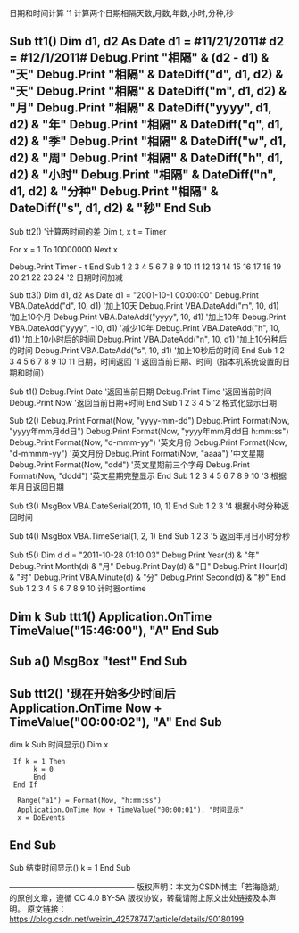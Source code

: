 日期和时间计算
'1 计算两个日期相隔天数,月数,年数,小时,分种,秒

Sub tt1()
    Dim d1, d2 As Date
    d1 = #11/21/2011#
    d2 = #12/1/2011#
    Debug.Print "相隔" & (d2 - d1) & "天"
    Debug.Print "相隔" & DateDiff("d", d1, d2) & "天"
    Debug.Print "相隔" & DateDiff("m", d1, d2) & "月"
    Debug.Print "相隔" & DateDiff("yyyy", d1, d2) & "年"
    Debug.Print "相隔" & DateDiff("q", d1, d2) & "季"
    Debug.Print "相隔" & DateDiff("w", d1, d2) & "周"
    Debug.Print "相隔" & DateDiff("h", d1, d2) & "小时"
    Debug.Print "相隔" & DateDiff("n", d1, d2) & "分种"
    Debug.Print "相隔" & DateDiff("s", d1, d2) & "秒"
End Sub
 -----------------------------------------------------------------  
Sub tt2() '计算两时间的差
  Dim t, x
  t = Timer
  
  For x = 1 To 10000000
  Next x
  
  Debug.Print Timer - t
End Sub
1
2
3
4
5
6
7
8
9
10
11
12
13
14
15
16
17
18
19
20
21
22
23
24
'2 日期时间加减

Sub tt3()
    Dim d1, d2 As Date
    d1 = "2001-10-1 00:00:00"
    Debug.Print VBA.DateAdd("d", 10, d1) '加上10天
    Debug.Print VBA.DateAdd("m", 10, d1) '加上10个月
    Debug.Print VBA.DateAdd("yyyy", 10, d1) '加上10年
    Debug.Print VBA.DateAdd("yyyy", -10, d1) '减少10年
    Debug.Print VBA.DateAdd("h", 10, d1) '加上10小时后的时间
    Debug.Print VBA.DateAdd("n", 10, d1) '加上10分种后的时间
    Debug.Print VBA.DateAdd("s", 10, d1) '加上10秒后的时间
End Sub
1
2
3
4
5
6
7
8
9
10
11
日期，时间返回
'1 返回当前日期、时间（指本机系统设置的日期和时间）

Sub t1()
    Debug.Print Date '返回当前日期
    Debug.Print Time '返回当前时间
    Debug.Print Now  '返回当前日期+时间
End Sub
1
2
3
4
5
'2 格式化显示日期

   Sub t2()
         Debug.Print Format(Now, "yyyy-mm-dd")
         Debug.Print Format(Now, "yyyy年mm月dd日")
         Debug.Print Format(Now, "yyyy年mm月dd日 h:mm:ss")
         Debug.Print Format(Now, "d-mmm-yy") '英文月份
         Debug.Print Format(Now, "d-mmmm-yy") '英文月份
         Debug.Print Format(Now, "aaaa") '中文星期
         Debug.Print Format(Now, "ddd") '英文星期前三个字母
         Debug.Print Format(Now, "dddd") '英文星期完整显示
   End Sub
1
2
3
4
5
6
7
8
9
10
'3 根据年月日返回日期

Sub t3()
     MsgBox VBA.DateSerial(2011, 10, 1)
End Sub
1
2
3
'4 根据小时分种返回时间

   Sub t4()
     MsgBox VBA.TimeSerial(1, 2, 1)
   End Sub
1
2
3
'5 返回年月日小时分秒

  Sub t5()
    Dim d
    d = "2011-10-28 01:10:03"
    Debug.Print Year(d) & "年"
    Debug.Print Month(d) & "月"
    Debug.Print Day(d) & "日"
    Debug.Print Hour(d) & "时"
    Debug.Print VBA.Minute(d) & "分"
    Debug.Print Second(d) & "秒"
  End Sub
1
2
3
4
5
6
7
8
9
10
计时器ontime

Dim k
Sub ttt1()
    Application.OnTime TimeValue("15:46:00"), "A"
End Sub
-------------------------------------------------------------------
Sub a()
      MsgBox "test"
End Sub
------------------------------------------------------------------
Sub ttt2() 	'现在开始多少时间后
	Application.OnTime Now + TimeValue("00:00:02"), "A"
End Sub
------------------------------------------------------------------
dim k
Sub 时间显示()
	 Dim x
	  
	 If k = 1 Then
    	  k = 0
    	  End
	 End If
	  
	  Range("a1") = Format(Now, "h:mm:ss")
	  Application.OnTime Now + TimeValue("00:00:01"), "时间显示"
	  x = DoEvents
End Sub
 ----------------------------------------
Sub 结束时间显示()
 	k = 1
End Sub

————————————————
版权声明：本文为CSDN博主「若海隐湖」的原创文章，遵循 CC 4.0 BY-SA 版权协议，转载请附上原文出处链接及本声明。
原文链接：https://blog.csdn.net/weixin_42578747/article/details/90180199